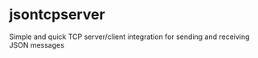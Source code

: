 # jsontcpserver
Simple and quick TCP server/client integration for sending and receiving JSON messages
